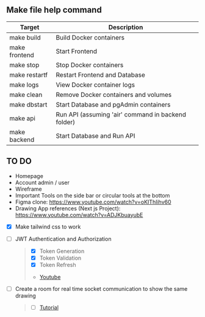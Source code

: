 ## Make file help command

| Target        | Description                                        |
| ------------- | -------------------------------------------------- |
| make build    | Build Docker containers                            |
| make frontend | Start Frontend                                     |
| make stop     | Stop Docker containers                             |
| make restartf | Restart Frontend and Database                      |
| make logs     | View Docker container logs                         |
| make clean    | Remove Docker containers and volumes               |
| make dbstart  | Start Database and pgAdmin containers              |
| make api      | Run API (assuming 'air' command in backend folder) |
| make backend  | Start Database and Run API                         |

## TO DO

-   Homepage
-   Account admin / user
-   Wireframe
-   Important Tools on the side bar or circular tools at the bottom
-   Figma clone: https://www.youtube.com/watch?v=oKIThIihv60
-   Drawing App references (Next js Project): https://www.youtube.com/watch?v=ADJKbuayubE

-   [x] Make tailwind css to work

-   [ ] JWT Authentication and Authorization
    > -   [x] Token Generation
    > -   [x] Token Validation
    > -   [x] Token Refresh
    > -   [Youtube ](https://www.youtube.com/watch?v=AcYF18oGn6Y)
-   [ ] Create a room for real time socket communication to show the same drawing
    > -   [ ] [Tutorial](https://ably.com/blog/websockets-react-tutorial)
